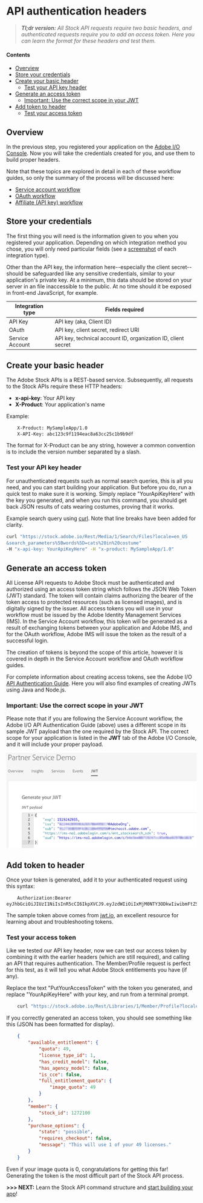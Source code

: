 # API authentication headers

> ***Tl;dr version:** All Stock API requests require two basic headers, and authenticated requests require you to add an access token. Here you can learn the format for these headers and test them.*

#### Contents

<!-- MarkdownTOC -->

*   [Overview](#overview)
*   [Store your credentials](#store-your-credentials)
*   [Create your basic header](#create-your-basic-header)
    *   [Test your API key header](#test-your-api-key-header)
*   [Generate an access token](#generate-an-access-token)
    *   [Important: Use the correct scope in your JWT](#important-use-the-correct-scope-in-your-jwt)
*   [Add token to header](#add-token-to-header)
    *   [Test your access token](#test-your-access-token)

<!-- /MarkdownTOC -->

## Overview

In the previous step, you registered your application on the [Adobe I/O Console](https://console.adobe.io). Now you will take the credentials created for you, and use them to build proper headers.

Note that these topics are explored in detail in each of these workflow guides, so only the summary of the process will be discussed here:

*   [Service account workflow](07-workflow-guides.md)
*   [OAuth workflow](07-workflow-guides.md)
*   [Affiliate (API key) workflow](07-workflow-guides.md)

## Store your credentials

The first thing you will need is the information given to you when you registered your application. Depending on which integration method you chose, you will only need particular fields (see a [screenshot](./io_all-integration-details.png) of each integration type).

Other than the API key, the information here--especially the client secret--should be safeguarded like any sensitive credentials, similar to your application's private key. At a minimum, this data should be stored on your server in an file inaccessible to the public. At no time should it be exposed in front-end JavaScript, for example.

| **Integration type** | **Fields required** |
|----|----|
| API Key | API key (aka, Client ID) |
| OAuth | API key, client secret, redirect URI |
| Service Account | API key, technical account ID, organization ID, client secret |

## Create your basic header

The Adobe Stock APIs is a REST-based service. Subsequently, all requests to the Stock APIs require these HTTP headers:

*   **x-api-key**: Your API key
*   **X-Product**: Your application's name

Example:

```http
    X-Product: MySampleApp/1.0
    X-API-Key: abc123c9f1194eac8a63cc25c1b9b9df
```

The format for X-Product can be any string, however a common convention is to include the version number separated by a slash.

### Test your API key header

For unauthenticated requests such as normal search queries, this is all you need, and you can start building your application. But before you do, run a quick test to make sure it is working. Simply replace "YourApiKeyHere" with the key you generated, and when you run this command, you should get back JSON results of cats wearing costumes, proving that it works.

Example search query using [curl](https://curl.haxx.se/). Note that line breaks have been added for clarity.

```bash
curl "https://stock.adobe.io/Rest/Media/1/Search/Files?locale=en_US
&search_parameters%5Bwords%5D=cats%20in%20costume" 
-H "x-api-key: YourApiKeyHere" -H "x-product: MySampleApp/1.0"
```

## Generate an access token

All License API requests to Adobe Stock must be authenticated and authorized using an access token string which follows the JSON Web Token (JWT) standard. The token will contain claims authorizing the bearer of the token access to protected resources (such as licensed images), and is digitally signed by the issuer. All access tokens you will use in your workflow must be issued by the Adobe Identity Management Services (IMS). In the Service Account workflow, this token will be generated as a result of exchanging tokens between your application and Adobe IMS, and for the OAuth workflow, Adobe IMS will issue the token as the result of a successful login.

The creation of tokens is beyond the scope of this article, however it is covered in depth in the Service Account workflow and OAuth workflow guides.

For complete information about creating access tokens, see the Adobe I/O[ API Authentication Guide](https://www.adobe.io/content/udp/en/apis/cloudplatform/console/authentication). Here you will also find examples of creating JWTs using Java and Node.js.

<a id="important-use-the-correct-scope-in-your-jwt"></a>

### Important: Use the correct scope in your JWT

Please note that if you are following the Service Account workflow, the Adobe I/O API Authentication Guide (above) uses a different scope in its sample JWT payload than the one required by the Stock API. The correct scope for your application is listed in the **JWT** tab of the Adobe I/O Console, and it will include your proper payload.

![JWT tab of Service Account integration](./io_jwt-tab.png)

## Add token to header

Once your token is generated, add it to your authenticated request using this syntax:

        Authorization:Bearer eyJhbGciOiJIUzI1NiIsInR5cCI6IkpXVCJ9.eyJzdWIiOiIxMjM0NTY3ODkwIiwibmFtZSI6IkpvaG4gRG9lIiwiYWRtaW4iOnRydWV9.TJVA95OrM7E2cBab30RMHrHDcEfxjoYZgeFONFh7HgQ

The sample token above comes from [jwt.io](https://jwt.io/), an excellent resource for learning about and troubleshooting tokens.

### Test your access token

Like we tested our API key header, now we can test our access token by combining it with the earlier headers (which are still required), and calling an API that requires authentication. The Member/Profile request is perfect for this test, as it will tell you what Adobe Stock entitlements you have (if any).

Replace the text "PutYourAccessToken" with the token you generated, and replace "YourApiKeyHere" with your key, and run from a terminal prompt.

```bash
    curl "https://stock.adobe.io/Rest/Libraries/1/Member/Profile?locale=en_US" -H "authorization: Bearer PutYourAccessToken" -H "x-api-key: YourApiKeyHere" -H "x-product: MySampleApp/1.0"
```

If you correctly generated an access token, you should see something like this (JSON has been formatted for display).

```json
    {
        "available_entitlement": {
            "quota": 49,
            "license_type_id": 1,
            "has_credit_model": false,
            "has_agency_model": false,
            "is_cce": false,
            "full_entitlement_quota": {
                "image_quota": 49
            }
        },
        "member": {
            "stock_id": 1272100
        },
        "purchase_options": {
            "state": "possible",
            "requires_checkout": false,
            "message": "This will use 1 of your 49 licenses."
        }
    }
```

Even if your image quota is 0, congratulations for getting this far! Generating the token is the most difficult part of the Stock API process.

**&gt;&gt;&gt; NEXT:** Learn the Stock API command structure and  [start building your app](./04-creating-apps.md)!
